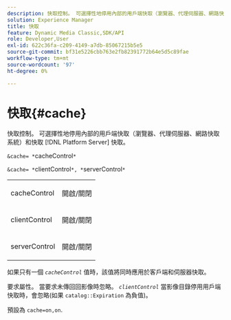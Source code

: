 ```yaml
---
description: 快取控制。 可選擇性地停用內部的用戶端快取（瀏覽器、代理伺服器、網路快取系統）和快取 [!DNL Platform Server] 快取。
solution: Experience Manager
title: 快取
feature: Dynamic Media Classic,SDK/API
role: Developer,User
exl-id: 622c36fa-c209-4149-a7db-85067215b5e5
source-git-commit: bf31e5226cbb763e2fb82391772b64e5d5c89fae
workflow-type: tm+mt
source-wordcount: '97'
ht-degree: 0%

---
```


# 快取{#cache}

快取控制。 可選擇性地停用內部的用戶端快取（瀏覽器、代理伺服器、網路快取系統）和快取 [!DNL Platform Server] 快取。

`&cache= *`cacheControl`*`

`&cache= *`clientControl`*, *`serverControl`*`

<table id="simpletable_DA4D92F0AEF84FD49953876796058B7F"> 
 <tr class="strow"> 
  <td class="stentry"> <p><span class="codeph"> <span class="varname"> cacheControl</span></span> </p> </td> 
  <td class="stentry"> <p><span class="codeph"> 開啟/關閉</span> </p></td> 
 </tr> 
 <tr class="strow"> 
  <td class="stentry"> <p><span class="codeph"> <span class="varname"> clientControl</span></span> </p></td> 
  <td class="stentry"> <p><span class="codeph"> 開啟/關閉</span> </p></td> 
 </tr> 
 <tr class="strow"> 
  <td class="stentry"> <p><span class="codeph"> <span class="varname"> serverControl</span></span> </p></td> 
  <td class="stentry"> <p><span class="codeph"> 開啟/關閉</span> </p></td> 
 </tr> 
</table>

如果只有一個 *`cacheControl`* 值時，該值將同時應用於客戶端和伺服器快取。

要求屬性。 當要求未傳回回影像時忽略。 *`clientControl`* 當影像目錄停用用戶端快取時，會忽略(如果 `catalog::Expiration` 為負值)。

預設為 `cache=on,on`.
